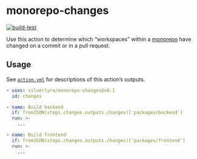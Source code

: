 # monorepo-changes

[![build-test](https://github.com/silverlyra/monorepo-changes/actions/workflows/test.yml/badge.svg)](https://github.com/silverlyra/monorepo-changes/actions/workflows/test.yml)

Use this action to determine which “workspaces” within a [monorepo][] have changed on a commit or in a pull request.


## Usage

See [`action.yml`](./action.yml) for descriptions of this action’s outputs.

<!-- start usage -->
```yaml
- uses: silverlyra/monorepo-changes@v0.1
  id: changes

- name: Build backend
  if: fromJSON(steps.changes.outputs.changes)['packages/backend']
  run: >-
    ...

- name: Build frontend
  if: fromJSON(steps.changes.outputs.changes)['packages/frontend']
  run: >-
    ...
```
<!-- end usage -->


[monorepo]: https://en.wikipedia.org/wiki/Monorepo
